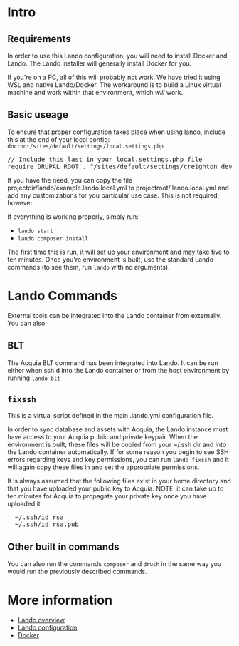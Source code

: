 # Intro

## Requirements

In order to use this Lando configuration, you will need to install Docker and
Lando. The Lando installer will generally install Docker for you. 

If you're on a PC, all of this will probably not work. We have tried it using
WSL and native Lando/Docker. The workaround is to build a Linux virtual machine 
and work within that environment, which *will* work.

## Basic useage

To ensure that proper configuration takes place when using lando, include this 
at the end of your local config: `docroot/sites/default/settings/local.settings.php`

<pre>
// Include this last in your local.settings.php file
require DRUPAL_ROOT . "/sites/default/settings/creighton_dev.settings.php";
</pre>

If you have the need, you can copy the file projectdir/lando/example.lando.local.yml to
projectroot/.lando.local.yml and add any customizations for you particular use
case. This is not required, however.

If everything is working properly, simply run:

 * `lando start`
 * `lando composer install` 
 
The first time this is run, it will set up your environment and may take five to 
ten minutes. Once you're environment is built, use the standard Lando commands (to 
see them, run `lando` with no arguments).

# Lando Commands

External tools can be integrated into the Lando container from externally. You
can also

## BLT

The Acquia BLT command has been integrated into Lando. It can be run either
when ssh'd into the Lando container or from the host environment by running
`lando blt`

## `fixssh`

This is a virtual script defined in the main .lando.yml configuration file.

In order to sync database and assets with Acquia, the Lando instance must
have access to your Acquia public and private keypair. When the environment
is built, these files will be copied from your ~/.ssh dir and into the Lando
container automatically. If for some reason you begin to see SSH errors
regarding keys and key permissions, you can run `lando fixssh` and it will
again copy these files in and set the appropriate permissions.

It is always assumed that the following files exist in your home directory
and that you have uploaded your public key to Acquia. NOTE: it can take up to
ten minutes for Acquia to propagate your private key once you have uploaded it.

<pre>
  ~/.ssh/id_rsa 
  ~/.ssh/id_rsa.pub
</pre>

## Other built in commands

You can also run the commands `composer` and `drush` in the same way you would
run the previously described commands.

# More information

* [Lando overview](https://docs.lando.dev/basics/)
* [Lando configuration](https://docs.lando.dev/config/lando.html)
* [Docker](https://www.docker.com/)

